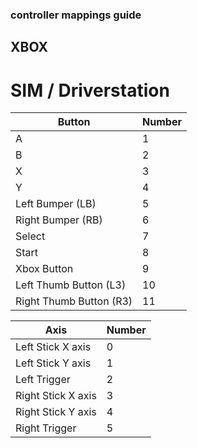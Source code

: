 ### controller mappings guide

## XBOX

# SIM / Driverstation

| Button                  | Number |
| ----------------------- | ------ |
| A                       | 1      |
| B                       | 2      |
| X                       | 3      |
| Y                       | 4      |
| Left Bumper (LB)        | 5      |
| Right Bumper (RB)       | 6      |
| Select                  | 7      |
| Start                   | 8      |
| Xbox Button             | 9      |
| Left Thumb Button (L3)  | 10     |
| Right Thumb Button (R3) | 11     |

| Axis               | Number |
| ------------------ | ------ |
| Left Stick X axis  | 0      |
| Left Stick Y axis  | 1      |
| Left Trigger       | 2      |
| Right Stick X axis | 3      |
| Right Stick Y axis | 4      |
| Right Trigger      | 5      |
